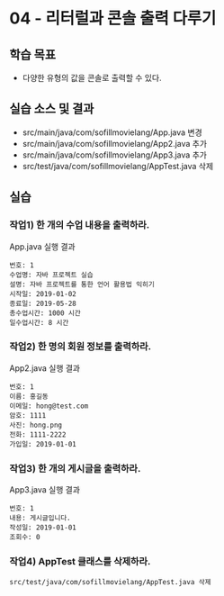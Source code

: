 # 04 - 리터럴과 콘솔 출력 다루기

## 학습 목표

- 다양한 유형의 값을 콘솔로 출력할 수 있다.

## 실습 소스 및 결과

- src/main/java/com/sofillmovielang/App.java 변경
- src/main/java/com/sofillmovielang/App2.java 추가
- src/main/java/com/sofillmovielang/App3.java 추가
- src/test/java/com/sofillmovielang/AppTest.java 삭제

## 실습

### 작업1) 한 개의 수업 내용을 출력하라.

App.java 실행 결과

```
번호: 1
수업명: 자바 프로젝트 실습
설명: 자바 프로젝트를 통한 언어 활용법 익히기
시작일: 2019-01-02
종료일: 2019-05-28
총수업시간: 1000 시간
일수업시간: 8 시간
```

### 작업2) 한 명의 회원 정보를 출력하라.

App2.java 실행 결과

```
번호: 1
이름: 홍길동
이메일: hong@test.com
암호: 1111
사진: hong.png
전화: 1111-2222
가입일: 2019-01-01
```

### 작업3) 한 개의 게시글을 출력하라.

App3.java 실행 결과

```
번호: 1
내용: 게시글입니다.
작성일: 2019-01-01
조회수: 0
```

### 작업4) AppTest 클래스를 삭제하라.

```
src/test/java/com/sofillmovielang/AppTest.java 삭제
```
